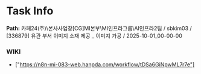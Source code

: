 # Task Info

**Path:** 카페24(주)\본사사업장\[CG]MI본부\MI인프라그룹\AI인프라2팀 / sbkim03 / [336879] 유관 부서 이미지 소재 제공 _ 이미지 가공 / 2025-10-01_00-00-00

### WIKI
- ["https://n8n-mi-083-web.hanpda.com/workflow/tDSa6GiNpwML7r7e"]

